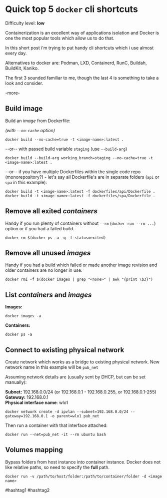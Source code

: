 # Quick top 5 `docker` cli shortcuts

Difficulty level: **low**

Containerization is an excellent way of applications isolation and Docker is one
the most popular tools which allow us to do that.

In this short post i'm trying to put handy cli shortcuts which i use almost
every day.

Alternatives to docker are: Podman, LXD, Containerd, RunC, Buildah, BuildKit,
Kaniko.

The first 3 sounded familiar to me, though the last 4 is something to take
a look and consider.

-more-

## Build image

Build an _image_ from Dockerfile:

_(with `--no-cache` option)_
```
docker build --no-cache=true -t <image-name>:latest .
```

--or-- with passed build variable `staging` (use `--build-arg`)

```
docker build --build-arg working_branch=staging --no-cache=true -t <image-name>:latest .
```

--or-- if you have multiple Dockerfiles within the single code repo
(monorepository?) - let's say all Dockerfile's are in separate folders (`api` or
`spa` in this example):

```
docker build -t <image-name>:latest -f dockerfiles/api/Dockerfile .
docker build -t <image-name>:latest -f dockerfiles/spa/Dockerfile .
```


## Remove all exited _containers_

Handy if you run plenty of containers without `--rm` (`docker run --rm ...`)
option or if you had a failed build.

```
docker rm $(docker ps -a -q -f status=exited)
```


## Remove all unused _images_

Handy if you had  a build which failed or made another image revision and older
containers are no longer in use.

```
docker rmi -f $(docker images | grep "<none>" | awk "{print \$3}")
```

## List _containers_ and _images_

**Images:**
```
docker images -a
```

**Containers:**
```
docker ps -a
```

## Connect to existing physical network

Create network which works as a bridge to existing physical network. New network
name in this example will be `pub_net`

Assuming network details are (usually sent by DHCP, but can be set manually):

**Subnet:** 192.168.0.0/24 (or 192.168.0.1 - 192.168.0.255, or 192.168.0.1-255)  
**Gateway:** 192.168.0.1  
**Physical interface name**: wlo1

```
docker network create -d ipvlan --subnet=192.168.0.0/24 --gateway=192.168.0.1 -o parent=wlo1 pub_net
```

Then run a container with that interface attached:
```
docker run --net=pub_net -it --rm ubuntu bash
```

## Volumes mapping
Bypass folders from host instance into container instance. Docker does not like
relative paths, so need to specify the **full** path.

```
docker run -v /path/to/host/folder:/path/to/container/folder -d <image name>
```


 #hashtag1 #hashtag2